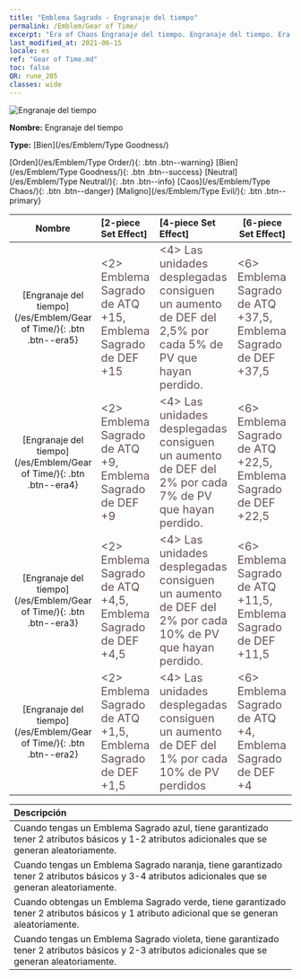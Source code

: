 ```yaml
---
title: "Emblema Sagrado - Engranaje del tiempo"
permalink: /Emblem/Gear of Time/
excerpt: "Era of Chaos Engranaje del tiempo. Engranaje del tiempo. Era of Chaos Emblema Sagrado Engranaje del tiempo. Era of Chaos Bien Engranaje del tiempo"
last_modified_at: 2021-06-15
locale: es
ref: "Gear of Time.md"
toc: false
QR: rune_205
classes: wide
---
```


  ![Engranaje del tiempo](/images/r/rune_icon_205.png)

 **Nombre:** Engranaje del tiempo

 **Type:** [Bien](/es/Emblem/Type Goodness/)

  [Orden](/es/Emblem/Type Order/){: .btn .btn--warning}   [Bien](/es/Emblem/Type Goodness/){: .btn .btn--success}   [Neutral](/es/Emblem/Type Neutral/){: .btn .btn--info}   [Caos](/es/Emblem/Type Chaos/){: .btn .btn--danger}   [Maligno](/es/Emblem/Type Evil/){: .btn .btn--primary} 

  |  Nombre    | [2-piece Set Effect] | [4-piece Set Effect] | [6-piece Set Effect]  | 
  |:-----------------------:|:-------------------|:-----------------|----------------| 
  | [Engranaje del tiempo](/es/Emblem/Gear of Time/){: .btn .btn--era5} | <span style="color: #645252;font-size:20px">&lt;2&gt; Emblema Sagrado de ATQ +15, Emblema Sagrado de DEF +15</span> | <span style="color: #645252;font-size:20px">&lt;4&gt; Las unidades desplegadas consiguen un aumento de DEF del 2,5% por cada 5% de PV que hayan perdido.</span> | <span style="color: #645252;font-size:20px">&lt;6&gt; Emblema Sagrado de ATQ +37,5, Emblema Sagrado de DEF +37,5</span> | 
  | [Engranaje del tiempo](/es/Emblem/Gear of Time/){: .btn .btn--era4} | <span style="color: #645252;font-size:20px">&lt;2&gt; Emblema Sagrado de ATQ +9, Emblema Sagrado de DEF +9</span> | <span style="color: #645252;font-size:20px">&lt;4&gt; Las unidades desplegadas consiguen un aumento de DEF del 2% por cada 7% de PV que hayan perdido.</span> | <span style="color: #645252;font-size:20px">&lt;6&gt; Emblema Sagrado de ATQ +22,5, Emblema Sagrado de DEF +22,5</span> | 
  | [Engranaje del tiempo](/es/Emblem/Gear of Time/){: .btn .btn--era3} | <span style="color: #645252;font-size:20px">&lt;2&gt; Emblema Sagrado de ATQ +4,5, Emblema Sagrado de DEF +4,5</span> | <span style="color: #645252;font-size:20px">&lt;4&gt; Las unidades desplegadas consiguen un aumento de DEF del 2% por cada 10% de PV que hayan perdido.</span> | <span style="color: #645252;font-size:20px">&lt;6&gt; Emblema Sagrado de ATQ +11,5, Emblema Sagrado de DEF +11,5</span> | 
  | [Engranaje del tiempo](/es/Emblem/Gear of Time/){: .btn .btn--era2} | <span style="color: #645252;font-size:20px">&lt;2&gt; Emblema Sagrado de ATQ +1,5, Emblema Sagrado de DEF +1,5</span> | <span style="color: #645252;font-size:20px">&lt;4&gt; Las unidades desplegadas consiguen un aumento de DEF del 1% por cada 10% de PV perdidos</span> | <span style="color: #645252;font-size:20px">&lt;6&gt; Emblema Sagrado de ATQ +4, Emblema Sagrado de DEF +4</span> | 

  |         Descripción            | 
  |:-------------------------------|
  | Cuando tengas un Emblema Sagrado azul, tiene garantizado tener 2 atributos básicos y 1-2 atributos adicionales que se generan aleatoriamente. |
  | Cuando tengas un Emblema Sagrado naranja, tiene garantizado tener 2 atributos básicos y 3-4 atributos adicionales que se generan aleatoriamente. |
  | Cuando obtengas un Emblema Sagrado verde, tiene garantizado tener 2 atributos básicos y 1 atributo adicional que se generan aleatoriamente. |
  | Cuando tengas un Emblema Sagrado violeta, tiene garantizado tener 2 atributos básicos y 2-3 atributos adicionales que se generan aleatoriamente. |
